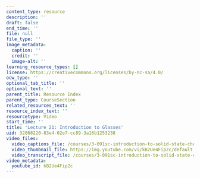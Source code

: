 ```yaml
---
content_type: resource
description: ''
draft: false
end_time: ''
file: null
file_type: ''
image_metadata:
  caption: ''
  credit: ''
  image-alt: ''
learning_resource_types: []
license: https://creativecommons.org/licenses/by-nc-sa/4.0/
ocw_type: ''
optional_tab_title: ''
optional_text: ''
parent_title: Resource Index
parent_type: CourseSection
related_resources_text: ''
resource_index_text: ''
resourcetype: Video
start_time: ''
title: 'Lecture 21: Introduction to Glasses'
uid: 32868220-83e4-02e7-cc89-3a16b1253238
video_files:
  video_captions_file: /courses/3-091sc-introduction-to-solid-state-chemistry-fall-2010/815576787150532bb0794e46a8061f0c_kB2Ue4Fip2c.vtt
  video_thumbnail_file: https://img.youtube.com/vi/kB2Ue4Fip2c/default.jpg
  video_transcript_file: /courses/3-091sc-introduction-to-solid-state-chemistry-fall-2010/3d75e88ed3b3604e1f47c3687fe32957_kB2Ue4Fip2c.pdf
video_metadata:
  youtube_id: kB2Ue4Fip2c
---
```

